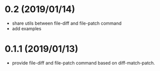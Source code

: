 # 0.2 (2019/01/14)

- share utils between file-diff and file-patch command
- add examples

# 0.1.1 (2019/01/13)

- provide file-diff and file-patch command based on diff-match-patch.
